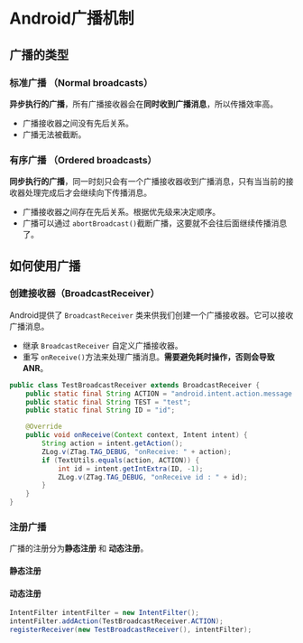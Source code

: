 # Android广播机制

## 广播的类型

### 标准广播 （Normal broadcasts）

**异步执行的广播**，所有广播接收器会在**同时收到广播消息**，所以传播效率高。

* 广播接收器之间没有先后关系。
* 广播无法被截断。

### 有序广播 （Ordered broadcasts）

**同步执行的广播**，同一时刻只会有一个广播接收器收到广播消息，只有当当前的接收器处理完成后才会继续向下传播消息。

* 广播接收器之间存在先后关系。根据优先级来决定顺序。
* 广播可以通过 `abortBroadcast()`截断广播，这要就不会往后面继续传播消息了。



## 如何使用广播

### 创建接收器（BroadcastReceiver）

Android提供了 `BroadcastReceiver` 类来供我们创建一个广播接收器。它可以接收广播消息。

* 继承 `BroadcastReceiver` 自定义广播接收器。
* 重写 `onReceive()`方法来处理广播消息。**需要避免耗时操作，否则会导致ANR**。

```java
public class TestBroadcastReceiver extends BroadcastReceiver {
    public static final String ACTION = "android.intent.action.message.testappid";
    public static final String TEST = "test";
    public static final String ID = "id";

    @Override
    public void onReceive(Context context, Intent intent) {
        String action = intent.getAction();
        ZLog.v(ZTag.TAG_DEBUG, "onReceive: " + action);
        if (TextUtils.equals(action, ACTION)) {
            int id = intent.getIntExtra(ID, -1);
            ZLog.v(ZTag.TAG_DEBUG, "onReceive id : " + id);
        }
    }
}
```

### 注册广播

广播的注册分为**静态注册** 和 **动态注册**。

#### 静态注册

#### 动态注册

```java
IntentFilter intentFilter = new IntentFilter();
intentFilter.addAction(TestBroadcastReceiver.ACTION);
registerReceiver(new TestBroadcastReceiver(), intentFilter);
```

